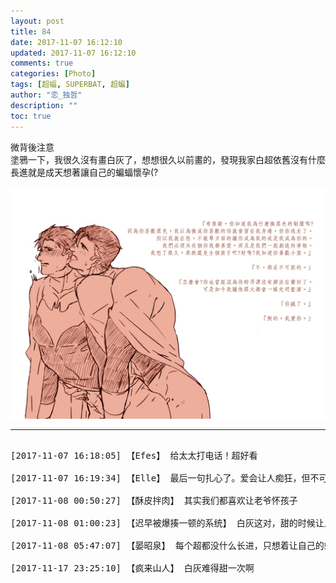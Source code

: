 ```yaml
---
layout: post
title: 84
date: 2017-11-07 16:12:10
updated: 2017-11-07 16:12:10
comments: true
categories: [Photo]
tags: [超蝠, SUPERBAT, 超蝙]
author: "恋_独哲"
description: ""
toc: true
---
```


<p>微背後注意<br />塗鴉一下，我很久沒有畫白灰了，想想很久以前畫的，發現我家白超依舊沒有什麼長進就是成天想著讓自己的蝙蝠懷孕(?<br /></p>

![](https://raw.githubusercontent.com/alicewish/maple50821/master/img_YW5MWVN1NEpoZFhldWNlSFBYUjhRazBydXNLcjdERTlCVllTV01JS2xKSEpTV3NXSGxwNmhRPT0.jpg)

---

<pre>

[2017-11-07 16:18:05] 【Efes】 给太太打电话！超好看

[2017-11-07 16:19:34] 【Elle】 最后一句扎心了。爱会让人痴狂，但不可否认这也是其魅力所在，为之赴汤蹈火，付出一切也心甘情愿。

[2017-11-08 00:50:27] 【酥皮拌肉】 其实我们都喜欢让老爷怀孩子

[2017-11-08 01:00:23] 【迟早被爆揍一顿的系统】 白灰这对，甜的时候让人牙掉，虐的时候心都在滴血

[2017-11-08 05:47:07] 【晏昭泉】 每个超都没什么长进，只想着让自己的蝙蝠怀孕，大家都一样哈哈哈

[2017-11-17 23:25:10] 【疯来山人】 白灰难得甜一次啊

</pre>